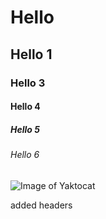 # Hello
## Hello 1
### Hello 3
#### Hello 4
##### Hello 5
###### Hello 6

![Image of Yaktocat](https://octodex.github.com/images/yaktocat.png "Yocat")







added headers
